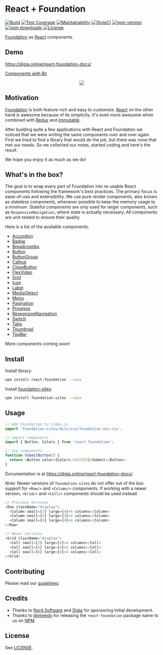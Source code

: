 # React + Foundation

[![Build](https://github.com/digiaonline/react-foundation/actions/workflows/test.yml/badge.svg)](https://github.com/digiaonline/react-foundation/actions)
[![Test Coverage](https://api.codeclimate.com/v1/badges/ea90da79f63c9d5dab1a/test_coverage)](https://codeclimate.com/github/digiaonline/react-foundation/test_coverage)
[![Maintainability](https://api.codeclimate.com/v1/badges/ea90da79f63c9d5dab1a/maintainability)](https://codeclimate.com/github/digiaonline/react-foundation/maintainability)
[![StyleCI](https://styleci.io/repos/53612920/shield?style=flat)](https://styleci.io/repos/53612920)
[![npm version](https://img.shields.io/npm/v/react-foundation.svg)](https://www.npmjs.com/package/react-foundation)
[![npm downloads](https://img.shields.io/npm/dt/react-foundation.svg)](https://www.npmjs.com/package/react-foundation)
[![License](https://img.shields.io/badge/license-MIT-blue.svg)](https://raw.githubusercontent.com/digiaonline/react-foundation/main/LICENSE)

[Foundation](https://get.foundation/sites/docs/) as [React](https://reactjs.org/) components.

## Demo

https://digia.online/react-foundation-docs/

[Components with Bit](https://bit.dev/digiaonline/react-foundation)

<p align="center">
  <a href="https://bitsrc.io/digiaonline/react-foundation"><img src="https://i.imagesup.co/images2/0__05c740dc39b7e2.jpg"></a>
</p>


## Motivation

[Foundation](https://get.foundation/sites/docs/) is both feature-rich and easy to customize.
[React](https://reactjs.org/) on the other hand is awesome because of its simplicity.
It's even more awesome when combined with
[Redux](https://redux.js.org/) and [Immutable](https://immutable-js.com/).

After building quite a few applications with React and Foundation we noticed that we were writing the
same components over and over again. First we tried to find a library that would do the job,
but there was none that met our needs. So we collected our notes, started coding and here's the result.

We hope you enjoy it as much as we do!

## What's in the box?

The goal is to wrap every part of Foundation into re-usable React components following the framework's
best practices. The primary focus is ease-of-use and extensibility. We use pure render components,
also known as stateless components, whenever possible to keep the memory usage to a minimum. Stateful
components are only used for larger components, such as `ResponsiveNavigation`, where state is actually necessary.
All components are unit-tested to ensure their quality.

Here is a list of the available components:

* [Accordion](src/components/accordion.js)
* [Badge](src/components/badge.js)
* [Breadcrumbs](src/components/breadcrumbs.js)
* [Button](src/components/button.js)
* [ButtonGroup](src/components/button-group.js)
* [Callout](src/components/callout.js)
* [CloseButton](src/components/close-button.js)
* [FlexVideo](src/components/flex-video.js)
* [Grid](src/components/grid.js)
* [Icon](src/components/icon.js)
* [Label](src/components/label.js)
* [MediaObject](src/components/media-object.js)
* [Menu](src/components/menu.js)
* [Pagination](src/components/pagination.js)
* [Progress](src/components/progress-bar.js)
* [ResponsiveNavigation](src/components/responsive.js)
* [Switch](src/components/switch.js)
* [Tabs](src/components/tabs.js)
* [Thumbnail](src/components/thumbnail.js)
* [TopBar](src/components/top-bar.js)

More components coming soon!

## Install

Install library:

```bash
npm install react-foundation --save
```

Install [foundation-sites](https://www.npmjs.com/package/foundation-sites):

```bash
npm install foundation-sites --save
```

## Usage

```js
// Add Foundation to index.js
import 'foundation-sites/dist/css/foundation.min.css';

// import components
import { Button, Colors } from 'react-foundation';

// Use components ...
function SubmitButton() {
  return <Button color={Colors.SUCCESS}>Submit</Button>;
}
```

Documentation is at https://digia.online/react-foundation-docs/.

*Note:* Newer versions of `foundation-sites` do not offer out of the box support for `<Row/>` and `<Column/>` components. If working with a newer version, `<Grid/>` and `<Cell/>` components should be used instead.

```js
// Previous versions
<Row className="display">
  <Column small={2} large={4}>4 columns</Column>
  <Column small={4} large={4}>4 columns</Column>
  <Column small={6} large={4}>4 columns</Column>
</Row>

// Newer versions
<Grid className="display">
  <Cell small={2} large={4}>4 columns</Cell>
  <Cell small={4} large={4}>4 columns</Cell>
  <Cell small={6} large={4}>4 columns</Cell>
</Grid>
```

## Contributing

Please read our [guidelines](.github/CONTRIBUTING.md).

## Credits

* Thanks to [Nord Software](https://twitter.com/nordsoftware) and [Digia](https://digia.com/en/) for sponsoring initial development.
* Thanks to [@jmreidy](https://github.com/jmreidy) for releasing the `react-foundation` package name to us on [NPM](https://www.npmjs.com/).

## License

See [LICENSE](LICENSE).
